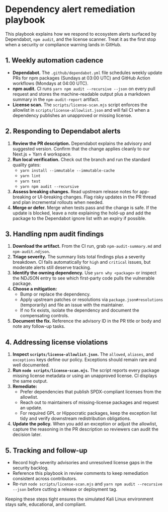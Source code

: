 # Dependency alert remediation playbook

This playbook explains how we respond to ecosystem alerts surfaced by Dependabot, `npm audit`, and the license scanner. Treat it as the first stop when a security or compliance warning lands in GitHub.

## 1. Weekly automation cadence

- **Dependabot.** The `.github/dependabot.yml` file schedules weekly update PRs for npm packages (Sundays at 03:00 UTC) and GitHub Action workflows (Mondays at 04:00 UTC).
- **npm audit.** CI runs `yarn npm audit --recursive --json` on every pull request and stores the machine-readable output plus a markdown summary in the `npm-audit-report` artifact.
- **License scan.** The `scripts/license-scan.mjs` script enforces the allowlist in `scripts/license-allowlist.json` and will fail CI when a dependency publishes an unapproved or missing license.

## 2. Responding to Dependabot alerts

1. **Review the PR description.** Dependabot explains the advisory and suggested version. Confirm that the change applies cleanly to our Next.js + Yarn 4 workspace.
2. **Run local verification.** Check out the branch and run the standard quality gates:
   - `yarn install --immutable --immutable-cache`
   - `yarn lint`
   - `yarn test`
   - `yarn npm audit --recursive`
3. **Assess breaking changes.** Read upstream release notes for app-breaking or UI-breaking changes. Flag risky updates in the PR thread and plan incremental rollouts when needed.
4. **Merge or defer.** Merge when tests pass and the change is safe. If the update is blocked, leave a note explaining the hold-up and add the package to the Dependabot ignore list with an expiry if possible.

## 3. Handling npm audit findings

1. **Download the artifact.** From the CI run, grab `npm-audit-summary.md` and `npm-audit.ndjson`.
2. **Triage severity.** The summary lists total findings plus a severity breakdown. CI fails automatically for `high` and `critical` issues, but moderate alerts still deserve tracking.
3. **Identify the owning dependency.** Use `yarn why <package>` or inspect the NDJSON entry to see which first-party code pulls the vulnerable package.
4. **Choose a mitigation:**
   - Bump or replace the dependency.
   - Apply upstream patches or resolutions via `package.json#resolutions` (temporarily) and file an issue with the maintainer.
   - If no fix exists, isolate the dependency and document the compensating controls.
5. **Document the fix.** Reference the advisory ID in the PR title or body and note any follow-up tasks.

## 4. Addressing license violations

1. **Inspect `scripts/license-allowlist.json`.** The `allowed`, `aliases`, and `exceptions` keys define our policy. Exceptions should remain rare and well documented.
2. **Run `node scripts/license-scan.mjs`.** The script reports every package missing license metadata or using an unapproved license. CI displays the same output.
3. **Remediate:**
   - Prefer dependencies that publish SPDX-compliant licenses from the allowlist.
   - Reach out to maintainers of missing-license packages and request an update.
   - For required GPL or Hippocratic packages, keep the exception list tidy and verify downstream redistribution obligations.
4. **Update the policy.** When you add an exception or adjust the allowlist, capture the reasoning in the PR description so reviewers can audit the decision later.

## 5. Tracking and follow-up

- Record high-severity advisories and unresolved license gaps in the security backlog.
- Reference this playbook in review comments to keep remediation consistent across contributors.
- Re-run `node scripts/license-scan.mjs` and `yarn npm audit --recursive --json` before cutting a release or deployment tag.

Keeping these steps tight ensures the simulated Kali Linux environment stays safe, educational, and compliant.
